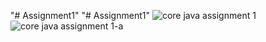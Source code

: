 
"# Assignment1" 
"# Assignment1" 
![core java assignment 1](https://user-images.githubusercontent.com/126857750/222682747-ee7da77d-21c9-45bf-802d-f40200ad8791.PNG)
![core java assignment 1-a](https://user-images.githubusercontent.com/126857750/222682867-28341f27-701a-439a-84c3-1baced5d205d.PNG)

